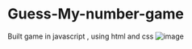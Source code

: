 # Guess-My-number-game
Built  game in javascript , using html and css
![image](https://github.com/kirti-hash/Guess-My-number-game/assets/59478758/bdbb1a6f-1c76-4341-94ca-de2bf054250d)
